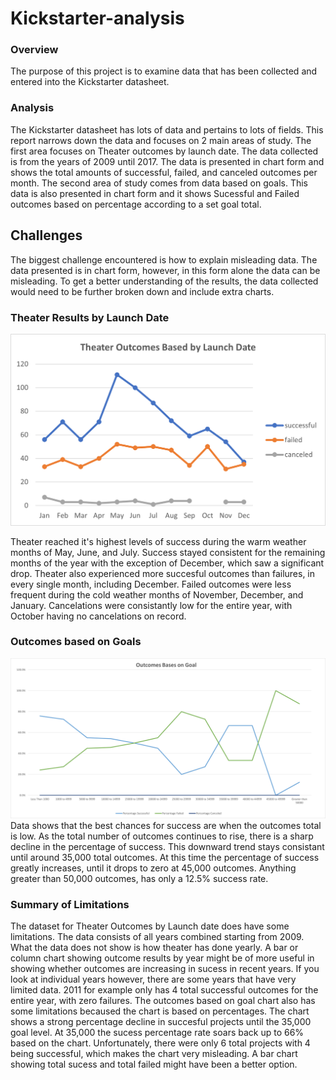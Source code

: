 # Kickstarter-analysis

### Overview
The purpose of this project is to examine data that has been collected and entered into the Kickstarter datasheet. 

### Analysis
The Kickstarter datasheet has lots of data and pertains to lots of fields. This report narrows down the data and focuses on 2 main areas of study. The first area focuses on Theater outcomes by launch date. The data collected is from the years of 2009 until 2017. The data is presented in chart form and shows the total amounts of successful, failed, and canceled outcomes per month. The second area of study comes from data based on goals. This data is also presented in chart form and it shows Sucessful and Failed outcomes based on percentage according to a set goal total. 

## Challenges
The biggest challenge encountered is how to explain misleading data. The data presented is in chart form, however, in this form alone the data can be misleading. To get a better understanding of the results, the data collected would need to be further broken down and include extra charts. 



### Theater Results by Launch Date
![This is an image](https://github.com/NickLegacy/Kickstarter-analysis/blob/main/Theater_Outcomes_vs_Launch.png)

Theater reached it's highest levels of success during the warm weather months of May, June, and July. Success stayed consistent for the remaining months of the year with the exception of December, which saw a significant drop. Theater also experienced more succesful outcomes than failures, in every single month, including December. Failed outcomes were less frequent during the cold weather months of November, December, and January. Cancelations were consistantly low for the entire year, with October having no cancelations on record. 


### Outcomes based on Goals
![This is an image](https://github.com/NickLegacy/Kickstarter-analysis/blob/main/Outcomes_vs_Goals.png)
Data shows that the best chances for success are when the outcomes total is low. As the total number of outcomes continues to rise, there is a sharp decline in the percentage of success. This downward trend stays consistant until around 35,000 total outcomes. At this time the percentage of success greatly increases, until it drops to zero at 45,000 outcomes. Anything greater than 50,000 outcomes, has only a 12.5% success rate. 

### Summary of Limitations
The dataset for Theater Outcomes by Launch date does have some limitations. The data consists of all years combined starting from 2009. What the data does not show is how theater has done yearly. A bar or column chart showing outcome results by year might be of more useful in showing whether outcomes are increasing in sucess in recent years. If you look at individual years however, there are some years that have very limited data. 2011 for example only has 4 total successful outcomes for the entire year, with zero failures. The outcomes based on goal chart also has some limitations becaused the chart is based on percentages. The chart shows a strong percentage decline in succesful projects until the 35,000 goal level. At 35,000 the sucess percentage rate soars back up to 66% based on the chart. Unfortunately, there were only 6 total projects with 4 being successful, which makes the chart very misleading. A bar chart showing total sucess and total failed might have been a better option. 
